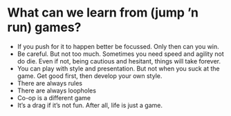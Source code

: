 # What can we learn from (jump ’n run) games?

- If you push for it to happen better be focussed. Only then can you win.
- Be careful. But not too much. Sometimes you need speed and agility not do die. Even if not, being cautious and hesitant, things will take forever.
- You can play with style and presentation. But not when you suck at the game. Get good first, then develop your own style.
- There are always rules
- There are always loopholes
- Co-op is a different game
- It’s a drag if it’s not fun. After all, life is just a game.